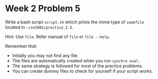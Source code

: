 # Week 2 Problem 5

Write a bash script ` script.sh ` which prints the mime type of ` somefile ` located in ` ~/se2001/practice_2.5 `.

Hint: Use ` file `. Refer manual of ` file ` or ` file --help `.

Remember that:
- Initially you may not find any file. 
- The files are automatically created when you run ` synchro eval `.
- The same strategy is followed for most of the practice problems.
- You can create dummy files to check for yourself if your script works.
